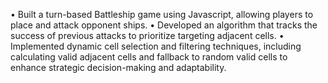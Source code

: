 • Built a turn-based Battleship game using Javascript, allowing players to place and attack opponent ships.
• Developed an algorithm that tracks the success of previous attacks to prioritize targeting adjacent cells.
• Implemented dynamic cell selection and filtering techniques, including calculating valid adjacent cells and fallback
to random valid cells to enhance strategic decision-making and adaptability.
